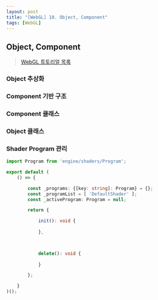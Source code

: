 ```yaml
---
layout: post
title: "[WebGL] 10. Object, Component"
tags: [WebGL]
---
```

## Object, Component

> [WebGL 튜토리얼 목록]({{site.url}}/1_webgl-tutorials)

<!--more-->

### Object 추상화


### Component 기반 구조


### Component 클래스


### Object 클래스


### Shader Program 관리

```typescript
import Program from 'engine/shaders/Program';

export default (
    () => {

        const _programs: {[key: string]: Program} = {};
        const _programList = [ 'DefaultShader' ];
        const _activeProgram: Program = null;

        return {

            init(): void {
                
            },

            

            delete(): void {
                
            }

        };

    }
)();
```

